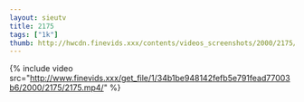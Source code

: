 ```yaml
--- 
layout: sieutv
title: 2175
tags: ["1k"]
thumb: http://hwcdn.finevids.xxx/contents/videos_screenshots/2000/2175/preview.mp4.jpg
---
```

{% include video src="http://www.finevids.xxx/get_file/1/34b1be948142fefb5e791fead77003b6/2000/2175/2175.mp4/" %} 
